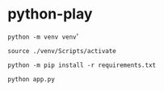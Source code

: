 # python-play

`python -m venv venv`'

`source ./venv/Scripts/activate`

`python -m pip install -r requirements.txt`

`python app.py`